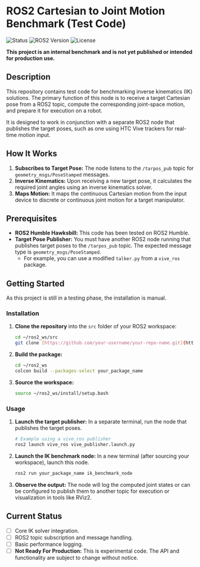 # ROS2 Cartesian to Joint Motion Benchmark (Test Code)

![Status](https://img.shields.io/badge/status-experimental-red)
![ROS2 Version](https://img.shields.io/badge/ROS2-Humble-blue)
![License](https://img.shields.io/badge/License-N/A-lightgrey)

**This project is an internal benchmark and is not yet published or intended for production use.**

## Description

This repository contains test code for benchmarking inverse kinematics (IK) solutions. The primary function of this node is to receive a target Cartesian pose from a ROS2 topic, compute the corresponding joint-space motion, and prepare it for execution on a robot.

It is designed to work in conjunction with a separate ROS2 node that publishes the target poses, such as one using HTC Vive trackers for real-time motion input.

## How It Works

1.  **Subscribes to Target Pose:** The node listens to the `/tarpos_pub` topic for `geometry_msgs/PoseStamped` messages.
2.  **Inverse Kinematics:** Upon receiving a new target pose, it calculates the required joint angles using an inverse kinematics solver.
3.  **Maps Motion:** It maps the continuous Cartesian motion from the input device to discrete or continuous joint motion for a target manipulator.

## Prerequisites

* **ROS2 Humble Hawksbill:** This code has been tested on ROS2 Humble.
* **Target Pose Publisher:** You must have another ROS2 node running that publishes target poses to the `/tarpos_pub` topic. The expected message type is `geometry_msgs/PoseStamped`.
    * For example, you can use a modified `talker.py` from a `vive_ros` package.

## Getting Started

As this project is still in a testing phase, the installation is manual.

### Installation

1.  **Clone the repository** into the `src` folder of your ROS2 workspace:
    ```bash
    cd ~/ros2_ws/src
    git clone [https://github.com/your-username/your-repo-name.git](https://github.com/your-username/your-repo-name.git)
    ```

2.  **Build the package:**
    ```bash
    cd ~/ros2_ws
    colcon build --packages-select your_package_name
    ```

3.  **Source the workspace:**
    ```bash
    source ~/ros2_ws/install/setup.bash
    ```

### Usage

1.  **Launch the target publisher:**
    In a separate terminal, run the node that publishes the target poses.
    ```bash
    # Example using a vive_ros publisher
    ros2 launch vive_ros vive_publisher.launch.py
    ```

2.  **Launch the IK benchmark node:**
    In a new terminal (after sourcing your workspace), launch this node.
    ```bash
    ros2 run your_package_name ik_benchmark_node
    ```

3.  **Observe the output:**
    The node will log the computed joint states or can be configured to publish them to another topic for execution or visualization in tools like RViz2.

## Current Status

* [ ] Core IK solver integration.
* [ ] ROS2 topic subscription and message handling.
* [ ] Basic performance logging.
* [ ] **Not Ready For Production:** This is experimental code. The API and functionality are subject to change without notice.
